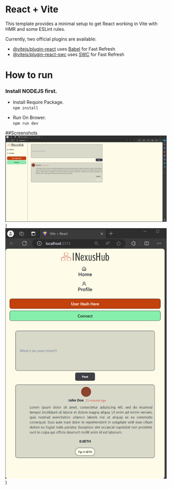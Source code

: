 # React + Vite

This template provides a minimal setup to get React working in Vite with HMR and some ESLint rules.

Currently, two official plugins are available:

- [@vitejs/plugin-react](https://github.com/vitejs/vite-plugin-react/blob/main/packages/plugin-react/README.md) uses [Babel](https://babeljs.io/) for Fast Refresh
- [@vitejs/plugin-react-swc](https://github.com/vitejs/vite-plugin-react-swc) uses [SWC](https://swc.rs/) for Fast Refresh

# How to run
<h3>Install NODEJS first.</h3>

- Install Require Package.<br>
<code>npm install</code>

- Run On Brower.<br>
<code>npm run dev</code>

##Screenshots
![Image Alt text](/Screenshots/ss1.png))
![Image Alt text](/Screenshots/ss2.png))